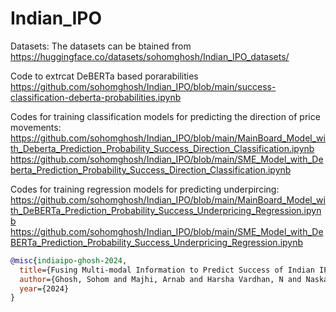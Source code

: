 # Indian_IPO

Datasets: The datasets can be btained from https://huggingface.co/datasets/sohomghosh/Indian_IPO_datasets/

Code to extrcat DeBERTa based porarabilities https://github.com/sohomghosh/Indian_IPO/blob/main/success-classification-deberta-probabilities.ipynb

Codes for training classification models for predicting the direction of price movements:
https://github.com/sohomghosh/Indian_IPO/blob/main/MainBoard_Model_with_Deberta_Prediction_Probability_Success_Direction_Classification.ipynb
https://github.com/sohomghosh/Indian_IPO/blob/main/SME_Model_with_Deberta_Prediction_Probability_Success_Direction_Classification.ipynb

Codes for training regression models for predicting underpircing:
https://github.com/sohomghosh/Indian_IPO/blob/main/MainBoard_Model_with_DeBERTa_Prediction_Probability_Success_Underpricing_Regression.ipynb
https://github.com/sohomghosh/Indian_IPO/blob/main/SME_Model_with_DeBERTa_Prediction_Probability_Success_Underpricing_Regression.ipynb

```bibtex
@misc{indiaipo-ghosh-2024,
  title={Fusing Multi-modal Information to Predict Success of Indian IPOs},
  author={Ghosh, Sohom and Majhi, Arnab and Harsha Vardhan, N and Naskar and Sudip Kumar},
  year={2024}
}
```
